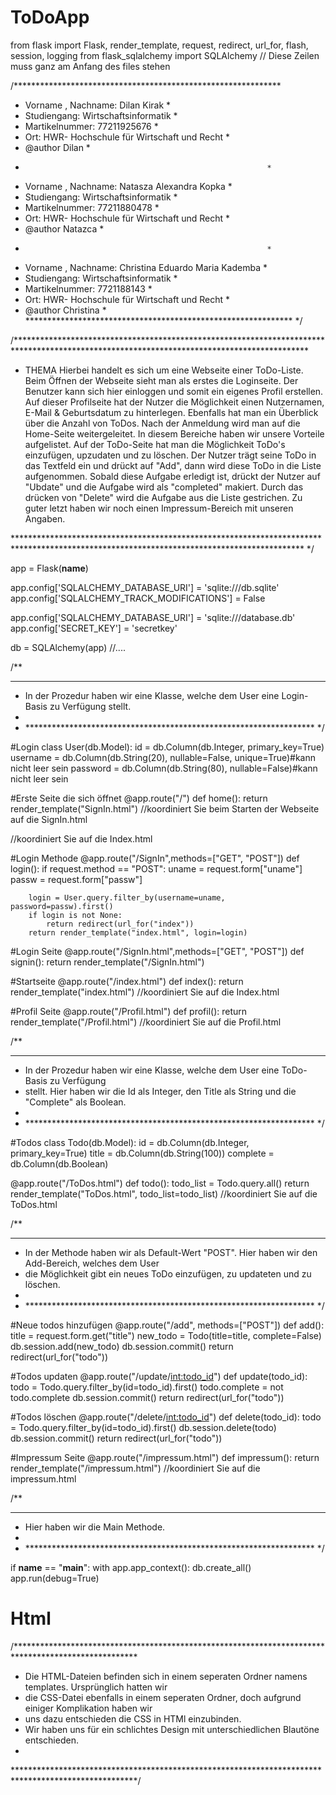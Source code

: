 # ToDoApp
from flask import Flask, render_template, request, redirect, url_for, flash, session, logging
from flask_sqlalchemy import SQLAlchemy // Diese Zeilen muss ganz am Anfang des files stehen

/*************************************************************
* Vorname , Nachname:   Dilan Kirak                          * 
 * Studiengang: Wirtschaftsinformatik                        * 
 * Martikelnummer:    77211925676                            * 
 * Ort: HWR- Hochschule für Wirtschaft und Recht             *
 * @author Dilan	            	                         *
 *                                                           *
* Vorname , Nachname:   Natasza Alexandra Kopka              * 
 * Studiengang: Wirtschaftsinformatik                        * 
 * Martikelnummer:    77211880478                            * 
 * Ort: HWR- Hochschule für Wirtschaft und Recht             *
 * @author Natazca	            	                         *
 *                                                           *
* Vorname , Nachname:   Christina Eduardo Maria Kademba      * 
 * Studiengang: Wirtschaftsinformatik                        * 
 * Martikelnummer:     7721188143                            * 
 * Ort: HWR- Hochschule für Wirtschaft und Recht             *
 * @author Christina	            	                     *
 ************************************************************* */

/*******************************************************************************************************************************************
* THEMA
Hierbei handelt es sich um eine Webseite einer ToDo-Liste. Beim Öffnen der Webseite sieht man als erstes die Loginseite. Der Benutzer kann sich hier einloggen und somit ein eigenes Profil erstellen. Auf dieser Profilseite hat der Nutzer die Möglichkeit einen Nutzernamen, E-Mail & Geburtsdatum zu hinterlegen. Ebenfalls hat man ein Überblick über die Anzahl von ToDos. Nach der Anmeldung wird man auf die Home-Seite weitergeleitet. In diesem Bereiche haben wir unsere Vorteile aufgelistet. 
Auf der ToDo-Seite hat man die Möglichkeit ToDo's einzufügen, upzudaten und zu löschen. Der Nutzer trägt seine ToDo in das Textfeld ein und drückt auf "Add", dann wird diese ToDo in die Liste aufgenommen. Sobald diese Aufgabe erledigt ist, drückt der Nutzer auf "Ubdate" und die Aufgabe wird als "completed" makiert. Durch das drücken von "Delete" wird die Aufgabe aus die Liste gestrichen. 
Zu guter letzt haben wir noch einen Impressum-Bereich mit unseren Angaben. 

****************************************************************************************************************************************** */

app = Flask(__name__)

app.config['SQLALCHEMY_DATABASE_URI'] = 'sqlite:///db.sqlite'
app.config['SQLALCHEMY_TRACK_MODIFICATIONS'] = False

app.config['SQLALCHEMY_DATABASE_URI'] = 'sqlite:///database.db'
app.config['SECRET_KEY'] = 'secretkey'

db = SQLAlchemy(app)
//....

/**
*   ****************************************************************
* In der Prozedur haben wir eine Klasse, welche dem User eine Login-Basis zu Verfügung stellt. 
* 
* ****************************************************************** */

#Login
class User(db.Model):
    id = db.Column(db.Integer, primary_key=True)
    username = db.Column(db.String(20), nullable=False, unique=True)#kann nicht leer sein
    password = db.Column(db.String(80), nullable=False)#kann nicht leer sein



#Erste Seite die sich öffnet 
@app.route("/")
def home():
    return render_template("SignIn.html")
//koordiniert Sie beim Starten der Webseite auf die SignIn.html

//koordiniert Sie auf die Index.html

#Login Methode
@app.route("/SignIn",methods=["GET", "POST"])
def login():
    if request.method == "POST":
        uname = request.form["uname"]
        passw = request.form["passw"]
        
        login = User.query.filter_by(username=uname, password=passw).first()
        if login is not None:
            return redirect(url_for("index"))
        return render_template("index.html", login=login)

#Login Seite
@app.route("/SignIn.html",methods=["GET", "POST"])
def signin():
    return render_template("/SignIn.html")


#Startseite
@app.route("/index.html")
def index():
    return render_template("index.html")
    //koordiniert Sie auf die Index.html

#Profil Seite
@app.route("/Profil.html")
def profil():
    return render_template("/Profil.html")
    //koordiniert Sie auf die Profil.html


/**
*   ****************************************************************
* In der Prozedur haben wir eine Klasse, welche dem User eine ToDo-Basis zu Verfügung 
* stellt. Hier haben wir die Id als Integer, den Title als String und die "Complete" als Boolean.  
* 
* ****************************************************************** */

#Todos
class Todo(db.Model):
    id = db.Column(db.Integer, primary_key=True)
    title = db.Column(db.String(100))
    complete = db.Column(db.Boolean)


@app.route("/ToDos.html")
def todo():
    todo_list = Todo.query.all()
    return render_template("ToDos.html", todo_list=todo_list)
    //koordiniert Sie auf die ToDos.html


/**
*   ****************************************************************
* In der Methode haben wir als Default-Wert "POST". Hier haben wir den Add-Bereich, welches dem User 
* die Möglichkeit gibt ein neues ToDo einzufügen, zu updateten und zu löschen. 
* 
* ****************************************************************** */


#Neue todos hinzufügen
@app.route("/add", methods=["POST"])
def add():
    title = request.form.get("title")
    new_todo = Todo(title=title, complete=False)
    db.session.add(new_todo)
    db.session.commit()
    return redirect(url_for("todo"))

#Todos updaten
@app.route("/update/<int:todo_id>")
def update(todo_id):
    todo = Todo.query.filter_by(id=todo_id).first()
    todo.complete = not todo.complete
    db.session.commit()
    return redirect(url_for("todo"))

#Todos löschen
@app.route("/delete/<int:todo_id>")
def delete(todo_id):
    todo = Todo.query.filter_by(id=todo_id).first()
    db.session.delete(todo)
    db.session.commit()
    return redirect(url_for("todo"))

#Impressum Seite
@app.route("/impressum.html")
def impressum():
    return render_template("/impressum.html")
    //koordiniert Sie auf die impressum.html

/**
*   ****************************************************************
*  Hier haben wir die Main Methode.
*    
* ****************************************************************** */

if __name__ == "__main__":
    with app.app_context():
        db.create_all()
    app.run(debug=True)



# Html

/****************************************************************************************************
* Die HTML-Dateien befinden sich in einem seperaten Ordner namens templates. Ursprünglich hatten wir
* die CSS-Datei ebenfalls in einem seperaten Ordner, doch aufgrund einiger Komplikation haben wir 
* uns dazu entschieden die CSS in HTMl einzubinden. 
* Wir haben uns für ein schlichtes Design mit unterschiedlichen Blautöne entschieden. 
* 
****************************************************************************************************/






